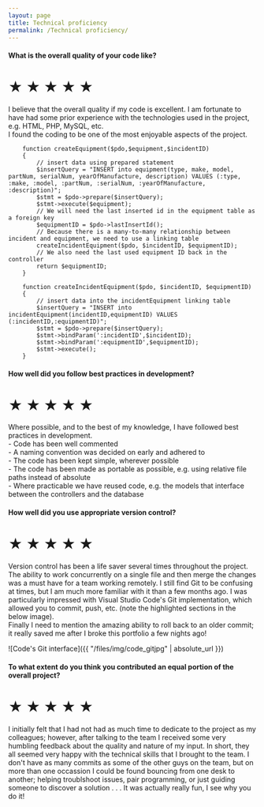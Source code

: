```yaml
---
layout: page
title: Technical proficiency
permalink: /Technical proficiency/
---
```


#### What is the overall quality of your code like?  
  
# ★ ★ ★ ★ ★
  
I believe that the overall quality if my code is excellent. I am fortunate to have had some prior experience with the technologies used in the project, e.g. HTML, PHP, MySQL, etc.  
I found the coding to be one of the most enjoyable aspects of the project.
  
``` 
    function createEquipment($pdo,$equipment,$incidentID)
    {
        // insert data using prepared statement
        $insertQuery = "INSERT into equipment(type, make, model, partNum, serialNum, yearOfManufacture, description) VALUES (:type, :make, :model, :partNum, :serialNum, :yearOfManufacture, :description)";
        $stmt = $pdo->prepare($insertQuery);
        $stmt->execute($equipment);
        // We will need the last inserted id in the equipment table as a foreign key
        $equipmentID = $pdo->lastInsertId();
        // Because there is a many-to-many relationship between incident and equipment, we need to use a linking table
        createIncidentEquipment($pdo, $incidentID, $equipmentID);
        // We also need the last used equipment ID back in the controller
        return $equipmentID;
    }

    function createIncidentEquipment($pdo, $incidentID, $equipmentID)
    {
        // insert data into the incidentEquipment linking table
        $insertQuery = "INSERT into incidentEquipment(incidentID,equipmentID) VALUES (:incidentID,:equipmentID)";
        $stmt = $pdo->prepare($insertQuery);
        $stmt->bindParam(':incidentID',$incidentID);
        $stmt->bindParam(':equipmentID',$equipmentID);
        $stmt->execute();
    }
```  
  
#### How well did you follow best practices in development?
  
# ★ ★ ★ ★ ★  
  
Where possible, and to the best of my knowledge, I have followed best practices in development.  
    - Code has been well commented  
    - A naming convention was decided on early and adhered to  
    - The code has been kept simple, wherever possible  
    - The code has been made as portable as possible, e.g. using relative file paths instead of absolute  
    - Where practicable we have reused code, e.g. the models that interface between the controllers and the database  
    
#### How well did you use appropriate version control?
  
# ★ ★ ★ ★ ★ 
  
Version control has been a life saver several times throughout the project. The ability to work concurrently on a single file and then merge the changes was a must have for a team working remotely. I still find Git to be confusing at times, but I am much more familiar with it than a few months ago. I was particularly impressed with Visual Studio Code's Git implementation, which allowed you to commit, push, etc. (note the highlighted sections in the below image).  
Finally I need to mention the amazing ability to roll back to an older commit; it really saved me after I broke this portfolio a few nights ago!
  
![Code's Git interface]({{ "/files/img/code_gitjpg" | absolute_url }})  

#### To what extent do you think you contributed an equal portion of the overall project?
  
# ★ ★ ★ ★ ★  
  
I initially felt that I had not had as much time to dedicate to the project as my colleagues; however, after talking to the team I received some very humbling feedback about the quality and nature of my input. In short, they all seemed very happy with the technical skills that I brought to the team. I don't have as many commits as some of the other guys on the team, but on more than one occassion I could be found bouncing from one desk to another; helping troublshoot issues, pair programming, or just guiding someone to discover a solution . . . It was actually really fun, I see why you do it!
  
